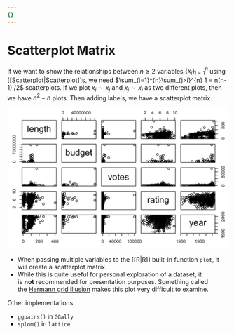 ```yaml
---
{}
---
```



# Scatterplot Matrix

If we want to show the relationships between $n \geq 2$ variables $\{ x_i \}_{i=1}^{n}$ using [[Scatterplot\|Scatterplot]]s, we need $\sum_{i=1}^{n}\sum_{j>i}^{n} 1 = n(n-1) /2$ scatterplots. If we plot $x _i \sim x_j$ and  $x_j \sim x _i$ as two different plots, then we have $n^{2} - n$ plots. Then adding labels, we have a scatterplot matrix.

![](https://raw.githubusercontent.com/zcysxy/Figurebed/master/img/20221013011906.png)

- <span class="alt-check alt-check-tip">When passing multiple variables to the [[R\|R]] built-in function `plot`, it will create a scatterplot matrix.</span>
- <span class="alt-check alt-check-rmk">While this is quite useful for personal exploration of a dataset, it is **not** recommended for presentation purposes. Something called the [Hermann grid illusion](https://en.wikipedia.org/wiki/Grid_illusion) makes this plot very difficult to examine.</span>

Other implementations

- `ggpairs()` in `GGally`
- `splom()` in `lattice`

